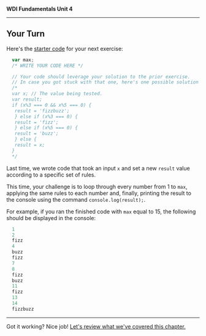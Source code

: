 **WDI Fundamentals Unit 4**

---

## Your Turn

Here's the [starter code](http://repl.it/aE0) for your next exercise:

```javascript
  var max;
  /* WRITE YOUR CODE HERE */

  // Your code should leverage your solution to the prior exercise.
  // In case you got stuck with that one, here's one possible solution you might have used.
  /*
  var x; // The value being tested.
  var result;
  if (x%3 === 0 && x%5 === 0) {
   result = 'fizzbuzz';
   } else if (x%3 === 0) {
   result = 'fizz';
   } else if (x%5 === 0) {
   result = 'buzz';
   } else {
   result = x;
  }
  */
```

Last time, we wrote code that took an input `x` and set a new `result` value according to a specific set of rules.

This time, your challenge is to loop through every number from 1 to `max`, applying the same rules to each number and, finally, printing the result to the console using the command `console.log(result);`.

For example, if you ran the finished code with `max` equal to 15, the following should be displayed in the console:

```javascript
  1
  2
  fizz
  4
  buzz
  fizz
  7
  8
  fizz
  buzz
  11
  fizz
  13
  14
  fizzbuzz
```

---
Got it working? Nice job! [Let's review what we've covered this chapter.](08_cheatsheet.md)
